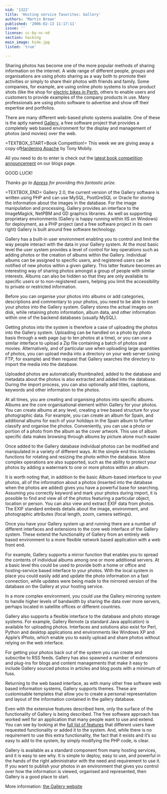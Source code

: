 ```yaml
---
nid: '1322'
title: 'Hosting service favorites: Gallery'
authors: 'Martin Brown'
published: '2006-02-13 11:17:11'
issue: ''
license: cc-by-nc-nd
section: hacking
main_image: hide.jpg
listed: 'true'

---
```

Sharing photos has become one of the more popular methods of sharing information on the internet. A wide range of different people, groups and organisations are using photo sharing as a way both to promote their activities or simply to share their photos with friends and family. Some companies, for example, are using online photo systems to show product shots (like the shop for [electric bikes in Perth](http://zapelectricvehicles.com.au), others to enable users and customers to provide examples of the company products in use. Many professionals are using photo software to advertise and show off their expertise and portfolios.

There are many different web-based photo systems available. One of these is the aptly named [Gallery](http://gallery.menalto.com/), a free software project that provides a completely web based environment for the display and management of photos (and movies) over the web.

=TEXTBOX_START=Book Competition!=
This week we are giving away a copy of[Hardening Apache](http://www.freesoftwaremagazine.com/reviews/book_review_hardening_apache) by Tony Mobily.

All you need to do to enter is check out the [latest book competition announcement](http://blog.freesoftwaremagazine.com/users/announcements) on our blogs page.

GOOD LUCK!

_Thanks go to _[Apress](http://www.apress.com/)_ for providing this fantastic prize._


=TEXTBOX_END=
Gallery 2.0, the current version of the Gallery software is written using PHP and can use MySQL, PostGreSQL or Oracle for storing the information about the images in the database. For the image manipulation and processing, Gallery provides an interface to the ImageMagick, NetPBM and GD graphics libraries. As well as supporting proprietary environments (Gallery is happy running within IIS on Windows) for deployment, as a PHP project (and a free software project in its own right) Gallery is built around free software technology.

Gallery has a built-in user environment enabling you to control and limit the way people interact with the data in your Gallery system. At the most basic level the user system provides a level of control for key operations such as adding photos or the creation of albums within the Gallery. Individual albums can be assigned to specific users, and registered users can be notified of new photos within a given gallery. This latter feature becomes an interesting way of sharing photos amongst a group of people with similar interests. Albums can also be hidden so that they are only available to specific users or to non-registered users, helping you limit the accessibility to private or restricted information.

Before you can organise your photos into albums or add categories, descriptions and commentary to your photos, you need to be able to insert your photos into the Gallery system. Gallery stores the actual images on disk, while retaining photo information, album data, and other information within one of the backend databases (usually MySQL).

Getting photos into the system is therefore a case of uploading the photos into the Gallery system. Uploading can be handled on a photo by photo basis through a web page (up to ten photos at a time), or you can use a similar interface to upload a Zip file containing a batch of photos and movies. Alternatively, and of particular use when uploading large quantities of photos, you can upload media into a directory on your web server (using FTP, for example) and then request that Gallery searches the directory to import the media into the database.

Uploaded photos are automatically thumbnailed, added to the database and metadata about the photos is also extracted and added into the database. During the import process, you can also optionally add titles, captions, keywords and other information to the photos.

At all times, you are creating and organising photos into specific albums. Albums are the core organisational element within Gallery for your photos. You can create albums at any level, creating a tree based structure for your photographic data. For example, you can create an album for Spain, and additional albums for each of your holidays in the Spain album to further classify and organise the photos. Conveniently, you can use a photo or portion of a photo from the album as the cover artwork. This use of album specific data makes browsing through albums by picture alone much easier

Once added to the Gallery database individual photos can be modified and manipulated in a variety of different ways. At the simple end this includes functions for rotating and resizing the photo within the database. More complex operations are also supported, such as the ability to protect your photos by adding a watermark to one or more photos within an album.

It is worth noting that, in addition to the basic Album-based interface to your photos, all of the information about a photos (inserted into the database when the photos are added) gives you have a powerful base for searching. Assuming you correctly keyword and mark your photos during import, it is possible to find and view all of the photos featuring a particular object, location or person. You can also view and extract EXIF data from photos. The EXIF standard embeds details about the image, environment, and photographic attributes (focal length, zoom, camera settings).

Once you have your Gallery system up and running there are a number of different interfaces and extensions to the core web interface of the Gallery system. These extend the functionality of Gallery from an entirely web based environment to a more flexible network based application with a web front end.

For example, Gallery supports a mirror function that enables you to spread the contents of individual albums among one or more additional servers. At a basic level this could be used to provide both a home or office and hosting-service based interface to your photos. With the local system in place you could easily add and update the photo information on a fast connection, while updates were being made to the mirrored version of the database on the Gallery at your hosting service.

In a more complex environment, you could use the Gallery mirroring system to handle higher levels of bandwidth by sharing the data over more servers, perhaps located in satellite offices or different countries.

Gallery also supports a flexible interface to the database and photo storage systems. For example, Gallery Remote (a standard Java application) is available for uploading photos. Interfaces and solutions also exist for Perl, Python and desktop applications and environments like Windows XP and Apple’s iPhoto, which enable you to easily upload and share photos without relying on the web interface.

For getting your photos back out of the system you can create and subscribe to RSS feeds. Gallery has also spawned a number of extensions and plug-ins for blogs and content managements that make it easy to include Gallery sourced photos in articles and blog posts with a minimum of fuss.

Returning to the web based interface, as with many other free software web based information systems, Gallery supports themes. These are customisable templates that allow you to create a personal representation and layout of the information contained in the gallery database.

Even with the extensive features described here, only the surface of the functionality of Gallery is being described. The free software approach has worked well for an application that many people want to use and extend. You can see by looking at the [full list of features](http://gallery.menalto.com/features) that different users have requested functionality or added it to the system. And, while there is no requirement to use this extra functionality, the fact that it exists and it’s so easy to add to the system, by simply modifying the PHP code, is clear.

Gallery is available as a standard component from many hosting services, and it is easy to see why. It is simple to deploy, easy to use, and powerful in the hands of the right administrator with the need and requirement to use it. If you want to publish your photos in an environment that gives you control over how the information is viewed, organised and represented, then Gallery is a good place to start.

More information: [the Gallery website](http://gallery.menalto.com/)

